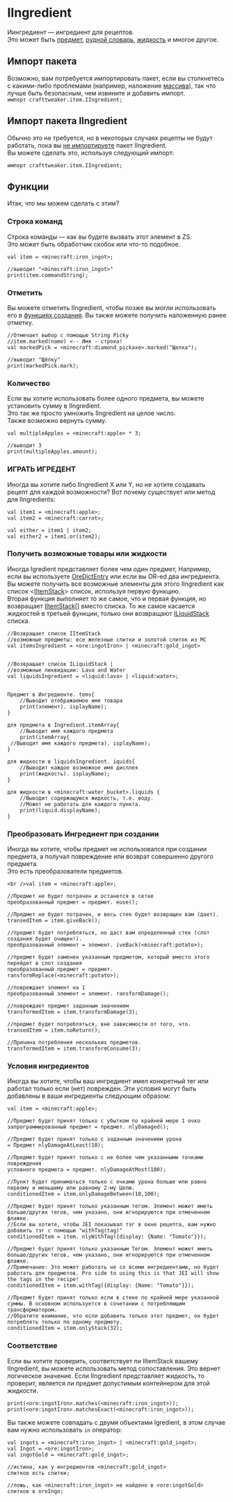 # IIngredient

Иингредиент — ингредиент для рецептов.  
Это может быть [предмет](/Vanilla/Items/IItemStack/), [рудной словарь](/Vanilla/OreDict/IOreDictEntry/), [жидкость](/Vanilla/Liquids/ILiquidStack/) и многое другое.

## Импорт пакета

Возможно, вам потребуется импортировать пакет, если вы столкнетесь с какими-либо проблемами (например, наложение [массива](/AdvancedFunctions/Arrays_and_Loops/)), так что лучше быть безопасным, чем извините и добавить импорт.  
`импорт crafttweaker.item.IIngredient;`

## Импорт пакета IIngredient

Обычно это не требуется, но в некоторых случаях рецепты не будут работать, пока вы [не импортируете](/AdvancedFunctions/Import/) пакет IIngredient.  
Вы можете сделать это, используя следующий импорт:

```zenscript
импорт crafttweaker.item.IIngredient;
```

## Функции

Итак, что мы можем сделать с этим?

### Строка команд

Строка команды — как вы будете вызвать этот элемент в ZS.  
Это может быть обработчик скобок или что-то подобное.

```zenscript
val item = <minecraft:iron_ingot>;

//выводит "<minecraft:iron_ingot>"
print(item.commandString);
```

### Отметить

Вы можете отметить IIngredient, чтобы позже вы могли использовать его в [функциях создания](/Vanilla/Recipes/Crafting/Recipe_Functions/). Вы также можете получить наложенную ранее отметку.

```zenscript
//Отмечает выбор с помощью String Picky
//item.marked(name) <-- Имя - строка!
val markedPick = <minecraft:diamond_pickaxe>.marked("Щелка");

//выводит "Щёлку"
print(markedPick.mark);
```

### Количество

Если вы хотите использовать более одного предмета, вы можете установить сумму в IIngredient.  
Это так же просто умножить IIngredient на целое число.  
Также возможно вернуть сумму.

```zenscript
val multipleApples = <minecraft:apple> * 3;

//выводит 3
print(multipleApples.amount);
```

### ИГРАТЬ ИГРЕДЕНТ

Иногда вы хотите либо IIngredient X или Y, но не хотите создавать рецепт для каждой возможности? Вот почему существует или метод для IIngredients:

```zenscript
val item1 = <minecraft:apple>;
val item2 = <minecraft:carrot>;

val either = item1 | item2;
val either2 = item1.or(item2);
```

### Получить возможные товары или жидкости

Иногда Igredient представляет более чем один предмет, Например, если вы используете [OreDictEntry](/Vanilla/OreDict/IOreDictEntry/) или если вы OR-ed два ингредиента.  
Вы можете получить все возможные элементы для этого IIngredient как список <[IItemStack](/Vanilla/Items/IItemStack/)> список, используя первую функцию.  
Вторая функция выполняет то же самое, что и первая функция, но возвращает [IItemStack](/Vanilla/Items/IItemStack/)[] вместо списка. То же самое касается жидкостей в третьей функции, только они возвращают [ILiquidStack](/Vanilla/Liquids/ILiquidStack/) списка.

```zenscript
//Возвращает список IItemStack
//возможные предметы: все железные слитки и золотой слиток из MC
val itemsIngredient = <ore:ingotIron> | <minecraft:gold_ingot>


//Возвращает список ILiquidStack |
//возможные ликвидации: Lava and Water
val liquidsIngredient = <liquid:lava> | <liquid:water>;


Предмет в Ингредиенте. tems{
    //Выводит отображаемое имя товара
    print(элемент). isplayName);
}

для предмета в Ingredient.itemArray{
    //Выводит имя каждого предмета
    print(itemArray{ 
 //Выводит имя каждого предмета). isplayName);
}

для жидкости в liquidsIngredient. iquids{
    //Выводит каждое возможное имя дисплея
    print(жидкость). isplayName);
}

для жидкости в <minecraft:water_bucket>.liquids {
    //Выводит содержащуюся жидкость, т.е. воду.
    //Может не работать для каждого пункта.
    print(liquid.displayName);
}
```

### Преобразовать Ингредиент при создании

Иногда вы хотите, чтобы предмет не использовался при создании предмета, а получал повреждение или возврат совершенно другого предмета.  
Это есть преобразователи предметов.

```zenscript
<br />val item = <minecraft:apple>;

//Предмет не будет потрачен и останется в сетке
преобразованный предмет = предмет. euse();

//Предмет не будет потрачен, и весь стек будет возвращен вам (дает).
transedItem = item.giveBack();

//предмет будет потребляться, но даст вам определенный стек (слот создания будет очищен!).
преобразованный элемент = элемент. iveBack(<minecraft:potato>);

//предмет будет заменен указанным предметом, который вместо этого перейдет в слот создания
преобразованный предмет = предмет. ransformReplace(<minecraft:potato>);

//повреждает элемент на 1
преобразованный элемент = элемент. ransformDamage();

//повреждает предмет заданным значением
transformedItem = item.transformDamage(3);

//предмет будет потребляться, вне зависимости от того, что.
transedItem = item.noReturn();

//Причина потребления нескольких предметов.
transformedItem = item.transformConsume(3);
```

### Условия ингредиентов

Иногда вы хотите, чтобы ваш ингредиент имел конкретный тег или работал только если (нет) поврежден. Эти условия могут быть добавлены в ваши ингредиенты следующим образом:

```zenscript
val item = <minecraft:apple>;

//Предмет будет принят только с убытком по крайней мере 1 очко
запрограммированный предмет = предмет. nlyDamaged();

//Предмет будет принят только с заданным значением урона
= Предмет nlyDamageAtLeast(10);

//Предмет будет принят только с не более чем указанными точками повреждения
условного предмета = предмет. nlyDamageAtMost(100);

//Пункт будет приниматься только с очками урона больше или равно первому и меньшему или равному 2-му Целю.
conditionedItem = item.onlyDamageBetween(10,100);

//Предмет будет принят только указанным тегом. Элемент может иметь больше/других тегов, чем указано, они игнорируются при отмеченном флажке.
//Если вы хотите, чтобы JEI показывал тэг в окне рецепта, вам нужно добавить тэг с помощью "withTag(tag)"
conditionedItem = item. nlyWithTag({display: {Name: "Tomato"}});

//Предмет будет принят только указанным Тегом. Элемент может иметь больше/других тегов, чем указано, они игнорируются при отмеченном флажке.
//Примечание: Это может работать не со всеми ингредиентами, но будет работать для предметов. Pro side to using this is that JEI will show the tags in the recipe!
conditionedItem = item.withTag({display: {Name: "Tomato"}});

//Предмет будет принят только если в стеке по крайней мере указанной суммы. В основном используется в сочетании с потребляющим трансформатором.
//Обратите внимание, что если добавить только этот предмет, он будет потреблять только по одному предмету.
conditionedItem = item.onlyStack(32);
```

### Соответствие

Если вы хотите проверить, соответствует ли IItemStack вашему IIngredient, вы можете использовать метод сопоставления. Это вернет логическое значение. Если IIngredient представляет жидкость, то проверит, является ли предмет допустимым контейнером для этой жидкости.

```zenscript
print(<ore:ingotIron>.matches(<minecraft:iron_ingot>));
print(<ore:ingotIron>.matchesExact(<minecraft:iron_ingot>));
```

Вы также можете совпадать с двумя объектами Igredient, в этом случае вам нужно использовать ```in``` оператор:

```zenscript
val ingots = <minecraft:iron_ingot> | <minecraft:gold_ingot>;
val Ingot = <ore:ingotIron>;
val ingotGold = <minecraft:gold_ingot>;

//истина, как у ингредиентов <minecraft:gold_ingot>
слитков есть слитки;

//ложь, как <minecraft:iron_ingot> не найдено в <ore:ingotGold>
слитков в oreIngo;
```